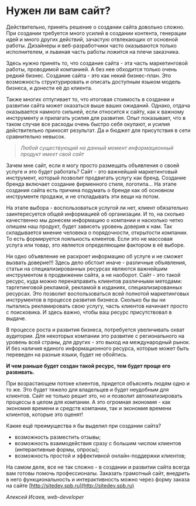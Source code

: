 # Нужен ли вам сайт?

Действительно, принять решение о создании сайта довольно сложно.  При создании требуется много усилий в создании контента, генерации идей и много других действий, зачастую отвлекающих от основной работы. Дизайнеры и веб-разработчики часто оказываются только исполнителем, и львиная часть работы ложится на плечи заказчика.

Здесь нужно принять то, что создание сайта - эта часть маркетинговой работы, проводимой  компанией. А без нее обходится только очень редкий бизнес. Создание сайта - это как некий бизнес-план. Это возможность структурировать и описать доступным языком модель бизнеса, и донести её до клиента.

Также многих отпугивает то, что итоговая стоимость в создании и развитии сайта может оказаться выше ваших ожиданий.  Однако, отдача оказывается намного сильней, если относится к сайту, как к важному инструменту и прилагать усилия для развития. Опыт показывает, что в таком случае все расходы очень быстро себя окупают, и усилия действительно приносят результат. Да и бюджет для присутствия в сети сравнительно невысок.

> *Любой существующий на данный момент информационный продукт имеет свой сайт*

Зачем мне сайт, если я могу просто размещать объявления о своей услуге и это будет работать?
Сайт - это важнейший маркетинговый инструмент, который позволит продвигать услугу как бренд. Создание бренда включает создание фирменного стиля, логотипа... На этапе создания сайта есть причина подумать о бренде как об основном инструменте продажи, и не откладывать эти вещи на потом. 

На этапе выбора - воспользоваться услугой ли нет, клиент обязательно заинтересуется общей информацией об организации. И то, на сколько качественно мы донесем информацию о компании и насколько четко опишем наш продукт, будет зависеть уровень доверия к нам. Так складывается мнение человека о порядочности, открытости компании. То есть формируется лояльность клиентов. Если это не массовая услуга или товар, это является определяющим фактором в её выборе.

Ни одно объявление не раскроет информацию об услуге и не сможет вызвать доверие!!!
Здесь дело обстоит иначе - различные объявления, статьи на специализированных ресурсах являются важнейшим инструментом в продвижении сайта, а не наоборот.  Сайт -   это такой ресурс, куда можно перенаправить клиентов различными методами:  таргетинговой рекламой, рекламой в изданиях, специализированных ресурсах. Это позволит воспользоваться всей полнотой маркетинговых инструментов в процессе развития бизнеса.
Сколько бы вы ни пытались рекламировать свою услугу, часть клиентов начинает просто с поисковика. И здесь важно, чтобы ваш ресурс присутствовал в выдаче. 

В процессе роста и развития бизнеса, потребуется увеличивать охват аудитории. Для некоторых компании  это развитие с регионального на уровень всей страны, для других - это выход на международный  рынок. И без наличия единого информационного ресурса, которые может быть переведен на разные языки, будет не обойтись.

**И чем раньше будет создан такой ресурс, тем будет проще его развивать.**

При возрастающем потоке клиентов, придется объяснять людям одно и то же. Это будет тяжело для владельцев и будет неудобным для клиентов. Сайт не только решит это, но и позволит автоматизировать процессы в целом для компании. А это огромная экономия -  как экономия времени и средств компании, так и экономия времени клиентов, которые это оценят!

Какие ещё преимущества я бы выделил при создании сайта?
- возможность разместить отзывы;
- возможность взаимодействия сразу с большим числом клиентов (интерактивные формы, опросы);
-  возможность простой и эффективной онлайн-поддержки  клиентов; 

На самом деле, все не так сложно -  в создании и развитии сайта всегда вам готовы помочь профессионалы.  Заказать грамотный сайт, внедрить в него функциональность и интерактивность можно через форму заказа на сайте  [http://sitedev.spb.ru](http://sitedev.spb.ru)


*Алексей Исаев,*
*web-developer*


